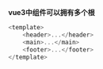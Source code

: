 **vue3中组件可以拥有多个根**
```js
<template>
    <header>...</header>
    <main>...</main>
    <footer>...</footer>
</template>
```
